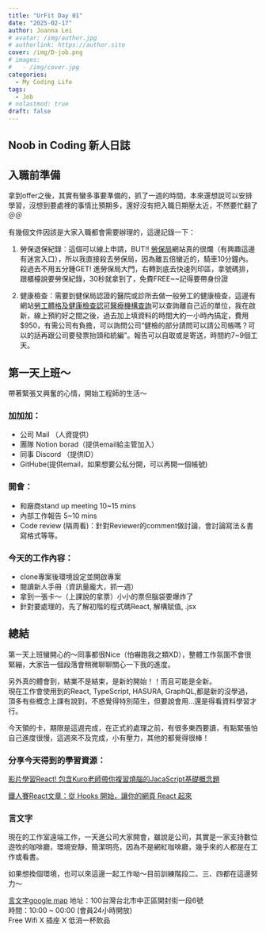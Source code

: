 ```yaml
---
title: "UrFit Day 01"
date: "2025-02-17"
author: Joanna Lei
# avatar: /img/author.jpg
# authorlink: https://author.site
cover: /img/D-job.png
# images:
#   - /img/cover.jpg
categories:
  - My Coding Life
tags:
  - Job
# nolastmod: true
draft: false
---
```


## Noob in Coding 新人日誌

<!--more-->
## 入職前準備
拿到offer之後，其實有蠻多事要準備的，抓了一週的時間，本來還想說可以安排學習，沒想到要處裡的事情比預期多，還好沒有把入職日期壓太近，不然要忙翻了＠＠  

有幾個文件因該是大家入職都會需要辦理的，這邊記錄一下：

1. 勞保退保紀錄：這個可以線上申請，BUT!! [勞保局](https://www.bli.gov.tw/)網站真的很爛（有興趣這邊有迷宮入口），所以我直接殺去勞保局，因為離五倍蠻近的，騎車10分鐘內。  
殺過去不用五分鍾GET! 進勞保局大門，右轉到底去快速列印區，拿號碼排，跟櫃檯說要勞保紀錄，30秒就拿到了，免費FREE~~記得要帶身份證

2. 健康檢查：需要到健保局認證的醫院或診所去做一般勞工的健康檢查，這邊有網站[勞工體格及健康檢查認可醫療機構查詢](https://hrpts.osha.gov.tw/Home/CertifiedHospInfoSearch)可以查詢離自己近的單位，我在啟新，線上預約好之間之後，過去加上填資料的時間大約一小時內搞定，費用$950，有需公司有負擔，可以詢問公司“健檢的部分請問可以請公司帳嗎？可以的話再跟公司要發票抬頭和統編”。報告可以自取或是寄送，時間約7~9個工天。



## 第一天上班～
帶著緊張又興奮的心情，開始工程師的生活～

### 加加加：
- 公司 Mail （人資提供）
- 團隊 Notion borad（提供email給主管加入）
- 同事 Discord （提供ID）
- GitHube(提供email，如果想要公私分開，可以再開一個帳號)

### 開會：
- 和廠商stand up meeting 10~15 mins
- 內部工作報告 5~10 mins
- Code review (隔周看)：針對Reviewer的comment做討論，會討論寫法＆書寫格式等等。

### 今天的工作內容：
- clone專案後環境設定並開啟專案
- 閱讀新人手冊（資訊量龐大，抓一週）
- 拿到一張卡～（上課說的拿票）小小的票但腦袋要爆炸了
- 針對要處理的，先了解初階的程式碼React, 解構賦值, .jsx

## 總結
第一天上班蠻開心的～同事都很Nice（怕嚇跑我之類XD），整體工作氛圍不會很緊繃，大家告一個段落會稍微聊聊關心一下我的進度。  

另外真的體會到，結業不是結束，是新的開始！！而且可能是全新。  
現在工作會使用到的React, TypeScript, HASURA, GraphQL,都是新的沒學過，頂多有些概念上課有說到，不惑覺得特別陌生，但要說會用...還是得看資料學習才行。  

今天領的卡，期限是這週完成，在正式的處理之前，有很多東西要讀，有點緊張怕自己進度很慢，這週來不及完成，小有壓力，其他的都覺得很棒！  

### 分享今天得到的學習資源： 
[影片學習React! 包含Kuro老師帶你複習燒腦的JacaScript基礎概念題](https://www.youtube.com/watch?v=YlI-sUoACDw&list=PLS5AiLcCHgNz8LdqGYtySne9YHORxRz4E&index=7)

[鐵人賽React文章：從 Hooks 開始，讓你的網頁 React 起來](https://ithelp.ithome.com.tw/articles/10216355)

### 言文字
現在的工作室遠端工作，一天進公司大家開會，雖說是公司，其實是一家支持數位遊牧的咖啡廳，環境安靜，簡潔明亮，因為不是網紅咖啡廳，幾乎來的人都是在工作或看書。  

如果想換個環境，也可以來這邊一起工作呦～目前訓練階段二、三、四都在這邊努力～

[言文字google map](https://maps.app.goo.gl/vRHJDzJb42KZd9NY8?g_st=il)
地址：100台灣台北市中正區開封街一段6號  
時間：10:00 ~ 00:00  (會員24小時開放)  
Free Wifi X 插座 X 低消一杯飲品 